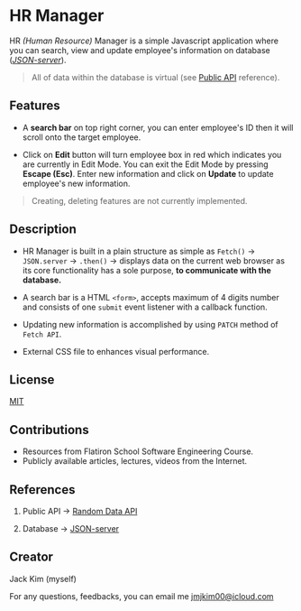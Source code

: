 # HR Manager

HR *(Human Resource)* Manager is a simple Javascript application where you can search, view and update employee's information on database (*[JSON-server](https://www.npmjs.com/package/json-server)*).

>All of data within the database is virtual (see [Public API](https://random-data-api.com/) reference).

## Features
- A **search bar** on top right corner, you can enter employee's ID then it will scroll onto the target employee.

- Click on **Edit** button will turn employee box in red which indicates you are currently in Edit Mode. You can exit the Edit Mode by pressing **Escape (Esc)**. Enter new information and click on **Update** to update employee's new information.

> Creating, deleting features are not currently implemented.

## Description
- HR Manager is built in a plain structure as simple as `Fetch()` -> `JSON.server` -> `.then()` -> displays data on the current web browser as its core functionality has a sole purpose, **to communicate with the database.**

- A search bar is a HTML `<form>`, accepts maximum of 4 digits number and consists of one `submit` event listener with a callback function.

- Updating new information is accomplished by using `PATCH` method of `Fetch API`.

- External CSS file to enhances visual performance.
## License
[MIT](https://choosealicense.com/licenses/mit/)

## Contributions
- Resources from Flatiron School Software Engineering Course.
- Publicly available articles, lectures, videos from the Internet.

## References
1. Public API -> [Random Data API](https://random-data-api.com/)

2. Database -> [JSON-server](https://www.npmjs.com/package/json-server)

## Creator
Jack Kim (myself)

For any questions, feedbacks, you can email me [jmjkim00@icloud.com]()
